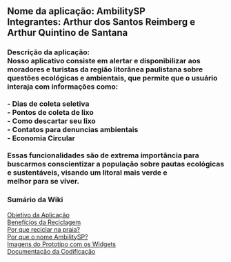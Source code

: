 <h2>Nome da aplicação: AmbilitySP <br>
Integrantes: Arthur dos Santos Reimberg e Arthur Quintino de Santana</h2>
<h3>Descrição da aplicação:<br>
Nosso aplicativo consiste em alertar e disponibilizar aos moradores e turistas da região litorânea paulistana sobre questões ecológicas e ambientais, que permite que o usuário interaja com informações como: <br>
<br>
- Dias de coleta seletiva <br>
- Pontos de coleta de lixo <br>
- Como descartar seu lixo <br> 
- Contatos para denuncias ambientais <br>
- Economia Circular <br>
<br>
  Essas funcionalidades são de extrema importância para buscarmos conscientizar a população sobre pautas ecológicas e sustentáveis, visando um litoral mais verde e melhor para se viver.
</h3>

<h3>Sumário da Wiki</h3>

[Objetivo da Aplicação](https://github.com/ArthurQuintino/AmbilitySP/wiki#objetivo-da-aplica%C3%A7%C3%A3o-)<br>
[Benefícios da Reciclagem](https://github.com/ArthurQuintino/AmbilitySP/wiki#benef%C3%ADcios-da-reciclagem-)<br>
[Por que reciclar na praia?](https://github.com/ArthurQuintino/AmbilitySP/wiki#por-que-reciclar-na-praia--)<br>
[Por que o nome AmbilitySP?](https://github.com/ArthurQuintino/AmbilitySP/wiki#por-que-reciclar-na-praia--)<br>
[Imagens do Prototipo com os Widgets](https://github.com/ArthurQuintino/AmbilitySP/wiki/Widgets-e-as-páginas)<br>
[Documentação da Codificação](https://github.com/ArthurQuintino/AmbilitySP/wiki/Documenta%C3%A7%C3%A3o-da-Codifica%C3%A7%C3%A3o)<br>

